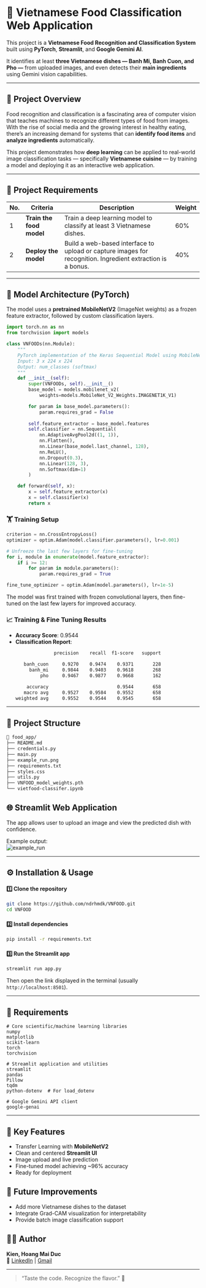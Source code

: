 # 🍜 **Vietnamese Food Classification Web Application**

This project is a **Vietnamese Food Recognition and Classification System** built using **PyTorch**, **Streamlit**, and **Google Gemini AI**.  

It identifies at least **three Vietnamese dishes — Banh Mi, Banh Cuon, and Pho —** from uploaded images, and even detects their **main ingredients** using Gemini vision capabilities.

---

## 🧠 **Project Overview**

Food recognition and classification is a fascinating area of computer vision that teaches machines to recognize different types of food from images.  
With the rise of social media and the growing interest in healthy eating, there’s an increasing demand for systems that can **identify food items** and **analyze ingredients** automatically.

This project demonstrates how **deep learning** can be applied to real-world image classification tasks — specifically **Vietnamese cuisine** — by training a model and deploying it as an interactive web application.

---

## 🎯 **Project Requirements**

| No. | Criteria | Description | Weight |
|-----|-----------|-------------|--------|
| 1 | **Train the food model** | Train a deep learning model to classify at least 3 Vietnamese dishes. | 60% |
| 2 | **Deploy the model** | Build a web-based interface to upload or capture images for recognition. Ingredient extraction is a bonus. | 40% |

---

## 🧠 **Model Architecture (PyTorch)**
The model uses a **pretrained MobileNetV2** (ImageNet weights) as a frozen feature extractor, followed by custom classification layers.

```python
import torch.nn as nn
from torchvision import models

class VNFOODs(nn.Module):
    """
    PyTorch implementation of the Keras Sequential Model using MobileNetV2 as base.
    Input: 3 x 224 x 224
    Output: num_classes (softmax)
    """
    def __init__(self):
        super(VNFOODs, self).__init__()
        base_model = models.mobilenet_v2(
            weights=models.MobileNet_V2_Weights.IMAGENET1K_V1)

        for param in base_model.parameters():
            param.requires_grad = False
            
        self.feature_extractor = base_model.features
        self.classifier = nn.Sequential(
            nn.AdaptiveAvgPool2d((1, 1)),
            nn.Flatten(),
            nn.Linear(base_model.last_channel, 128),
            nn.ReLU(),
            nn.Dropout(0.3),
            nn.Linear(128, 3),
            nn.Softmax(dim=1)
        )

    def forward(self, x):
        x = self.feature_extractor(x)
        x = self.classifier(x)
        return x
```

### 🏋️ **Training Setup**
```python
criterion = nn.CrossEntropyLoss()
optimizer = optim.Adam(model.classifier.parameters(), lr=0.001)

# Unfreeze the last few layers for fine-tuning
for i, module in enumerate(model.feature_extractor):
    if i >= 12:
        for param in module.parameters():
            param.requires_grad = True

fine_tune_optimizer = optim.Adam(model.parameters(), lr=1e-5)
```

The model was first trained with frozen convolutional layers, then fine-tuned on the last few layers for improved accuracy.

### 📈 **Training & Fine Tuning Results**
* **Accuracy Score**: 0.9544
* **Classification Report**:
    ```bash
                  precision    recall  f1-score   support

       banh_cuon     0.9270    0.9474    0.9371       228
         banh_mi     0.9844    0.9403    0.9618       268
             pho     0.9467    0.9877    0.9668       162

        accuracy                         0.9544       658  
       macro avg     0.9527    0.9584    0.9552       658
    weighted avg     0.9552    0.9544    0.9545       658
    ```

---

## 🧩 **Project Structure**
```bash
📁 food_app/
├── README.md
├── credentials.py
├── main.py
├── example_run.png
├── requirements.txt
├── styles.css
├── utils.py
├── VNFOOD_model_weights.pth
└── vietfood-classifer.ipynb
```

## 🌐 **Streamlit Web Application**
The app allows user to upload an image and view the predicted dish with confidence.

Example output:<br>
![example_run](example_run.png)

---

## ⚙️ **Installation & Usage**
#### 1️⃣ **Clone the repository**
```bash
git clone https://github.com/ndrhmdk/VNFOOD.git
cd VNFOOD
```

#### 2️⃣ **Install dependencies**
```bash
pip install -r requirements.txt
```

#### 3️⃣ **Run the Streamlit app**
```bash
streamlit run app.py
```

Then open the link displayed in the terminal (usually `http://localhost:8501`).

---

## 🧾 **Requirements**
```nginx
# Core scientific/machine learning libraries
numpy
matplotlib
scikit-learn
torch
torchvision

# Streamlit application and utilities
streamlit
pandas
Pillow
tqdm
python-dotenv  # For load_dotenv

# Google Gemini API client
google-genai
```

---

## 🎯 **Key Features**
* Transfer Learning with **MobileNetV2**
* Clean and centered **Streamlit UI**
* Image upload and live prediction
* Fine-tuned model achieving ~96% accuracy
* Ready for deployment

## 🏁 **Future Improvements**
* Add more Vietnamese dishes to the dataset
* Integrate Grad-CAM visualization for interpretability
* Provide batch image classification support

## 👨‍💻 **Author**

**Kien, Hoang Mai Duc**<br>
📧 [LinkedIn](https://www.linkedin.com/in/hmdkien/) | [Gmail](andrhmdk@gmail.com)

---
> “Taste the code. Recognize the flavor.” 🍜